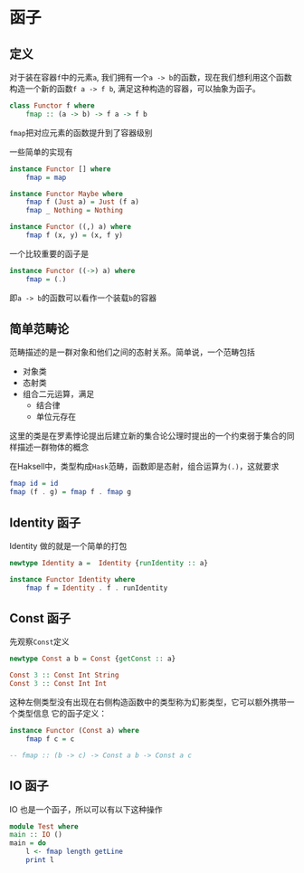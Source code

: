 # 函子

## 定义
对于装在容器`f`中的元素`a`, 我们拥有一个`a -> b`的函数，现在我们想利用这个函数构造一个新的函数`f a -> f b`, 满足这种构造的容器，可以抽象为函子。

```haskell
class Functor f where
    fmap :: (a -> b) -> f a -> f b
```
`fmap`把对应元素的函数提升到了容器级别

一些简单的实现有
```haskell
instance Functor [] where
    fmap = map

instance Functor Maybe where
    fmap f (Just a) = Just (f a)
    fmap _ Nothing = Nothing

instance Functor ((,) a) where
    fmap f (x, y) = (x, f y)
```

一个比较重要的函子是
```haskell
instance Functor ((->) a) where
    fmap = (.)
```
即`a -> b`的函数可以看作一个装载`b`的容器

## 简单范畴论
范畴描述的是一群对象和他们之间的态射关系。简单说，一个范畴包括
- 对象类
- 态射类
- 组合二元运算，满足
  - 结合律
  - 单位元存在

这里的类是在罗素悖论提出后建立新的集合论公理时提出的一个约束弱于集合的同样描述一群物体的概念

在Haksell中，类型构成`Hask`范畴，函数即是态射，组合运算为`(.)`，这就要求
```haskell
fmap id = id
fmap (f . g) = fmap f . fmap g
```

## Identity 函子
Identity 做的就是一个简单的打包
```haskell
newtype Identity a =  Identity {runIdentity :: a} 

instance Functor Identity where
    fmap f = Identity . f . runIdentity
```

## Const 函子
先观察`Const`定义
```haskell
newtype Const a b = Const {getConst :: a}

Const 3 :: Const Int String
Const 3 :: Const Int Int
```
这种左侧类型没有出现在右侧构造函数中的类型称为幻影类型，它可以额外携带一个类型信息
它的函子定义：

```haskell
instance Functor (Const a) where
    fmap f c = c

-- fmap :: (b -> c) -> Const a b -> Const a c
```

## IO 函子
IO 也是一个函子，所以可以有以下这种操作
```haskell
module Test where
main :: IO ()
main = do
    l <- fmap length getLine
    print l
```
